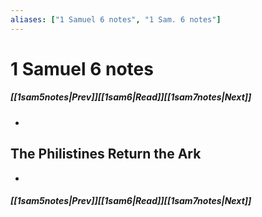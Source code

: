 ```yaml
---
aliases: ["1 Samuel 6 notes", "1 Sam. 6 notes"]
---
```

# 1 Samuel 6 notes
##### <span class=arrow-left></span>[[1sam5notes|Prev]]<span class=navigation-separator></span>[[1sam6|Read]]<span class=navigation-separator></span>[[1sam7notes|Next]]<span class=arrow-right></span>
- 
## The Philistines Return the Ark
- 
##### <span class=arrow-left></span>[[1sam5notes|Prev]]<span class=navigation-separator></span>[[1sam6|Read]]<span class=navigation-separator></span>[[1sam7notes|Next]]<span class=arrow-right></span>